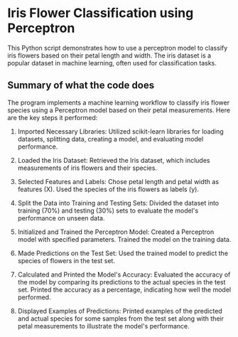 # Iris Flower Classification using Perceptron

This Python script demonstrates how to use a perceptron model to classify iris flowers based on their petal length and width. 
The iris dataset is a popular dataset in machine learning, often used for classification tasks.

## Summary of what the code does
The program implements a machine learning workflow to classify iris flower species using a Perceptron model based on their petal measurements. 
Here are the key steps it performed:
  1) Imported Necessary Libraries:
       Utilized scikit-learn libraries for loading datasets, splitting data, creating a model, and evaluating model performance.
  
  2) Loaded the Iris Dataset:
       Retrieved the Iris dataset, which includes measurements of iris flowers and their species.
  
  4) Selected Features and Labels: 
      Chose petal length and petal width as features (X). 
      Used the species of the iris flowers as labels (y).

  5) Split the Data into Training and Testing Sets:
       Divided the dataset into training (70%) and testing (30%) sets to evaluate the model's performance on unseen data.

  6) Initialized and Trained the Perceptron Model: 
      Created a Perceptron model with specified parameters. 
      Trained the model on the training data.

  7) Made Predictions on the Test Set:
       Used the trained model to predict the species of flowers in the test set.
  
  8) Calculated and Printed the Model's Accuracy: 
      Evaluated the accuracy of the model by comparing its predictions to the actual species in the test set. 
      Printed the accuracy as a percentage, indicating how well the model performed.

9) Displayed Examples of Predictions:
      Printed examples of the predicted and actual species for some samples from the test set along with their petal measurements to illustrate the model's performance.
